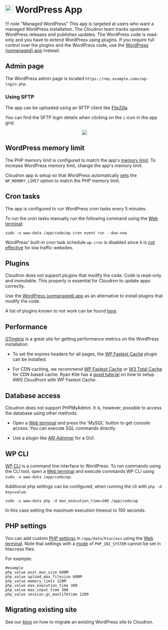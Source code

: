 # <img src="/documentation/img/wordpress-logo.png" width="25px"> WordPress App

!!! note "Managed WordPress"
    This app is targeted at users who want a managed WordPress installation. The
    Cloudron team tracks upstream WordPress releases and publishes updates. The WordPress
    code is read-only and you have to extend WordPress using plugins. If you require full
    control over the plugins and the WordPress code, use the [WordPress (unmanaged) app](/documentation/apps/wordpress-unmanaged)
    instead.

## Admin page

The WordPress admin page is located `https://<my.example.com>/wp-login.php`.

### Using SFTP

The app can be uploaded using an SFTP client like [FileZilla](https://filezilla-project.org/).

You can find the SFTP login details when clicking on the `i` icon in the app grid.

<center>
<img src="/documentation/img/lamp-filezilla.png" class="shadow">
</center>

## WordPress memory limit

The PHP memory limit is configured to match the app's [memory limit](https://cloudron.io/documentation/apps/#increasing-the-memory-limit-of-an-app). To increase WordPress memory limit, change the app's memory limit.

Cloudron app is setup so that WordPress automatically [sets](https://codex.wordpress.org/Editing_wp-config.php#Increasing_memory_allocated_to_PHP)
the `WP_MEMORY_LIMIT` option to match the PHP memory limit.

## Cron tasks

The app is configured to run WordPress cron tasks every 5 minutes.

To run the cron tasks manually run the following command using the
[Web terminal](/documentation/apps#web-terminal):

```
sudo -u www-data /app/code/wp cron event run --due-now
```

WordPress' built-in cron task schedule `wp-cron` is disabled since
it is [not effective](https://www.lucasrolff.com/wordpress/why-wp-cron-sucks/)
for low traffic websites.

## Plugins

Cloudron does not support plugins that modify the code. Code is read-only
and immutable. This property is essential for Cloudron to update apps correctly.

Use the [WordPress (unmanaged) app](/documentation/apps/wordpress-unmanaged) as an alternative
to install plugins that modify the code.

A list of plugins known to not work can be found [here](https://git.cloudron.io/cloudron/wordpress-app/issues?label_name%5B%5D=plugin).

## Performance

[GTmetrix](https://gtmetrix.com) is a great site for getting performance metrics on the
WordPress installation.

* To set the expires headers for all pages, the [WP Fastest Cache](https://wordpress.org/plugins/wp-fastest-cache/)
  plugin can be installed.

* For CDN caching, we recommend [WP Fastest Cache](https://wordpress.org/plugins/wp-fastest-cache/) or
[W3 Total Cache](https://wordpress.org/plugins/w3-total-cache/) for CDN based cache. Ryan Kite has a
[good tutorial](https://ryan-kite.com/how-to-create-a-cdn-for-wp-fastest-cache-with-aws-cloudfront/) on
how to setup AWS Cloudfront with WP Fastest Cache.

## Database access

Cloudron does not support PHPMyAdmin. It is, however, possible to access the database
using other methods:

* Open a [Web terminal](/documentation/apps#web-terminal) and press the 'MySQL' button to get console
  access. You can execute SQL commands directly.

* Use a plugin like [ARI Adminer](https://wordpress.org/plugins/ari-adminer/) for a GUI.

## WP CLI

[WP CLI](http://wp-cli.org/) is a command line interface to WordPress. To run commands
using the CLI tool, open a [Web terminal](/documentation/apps#web-terminal) and
execute commands WP CLI using `sudo -u www-data /app/code/wp`.

Additional php settings can be configured, when running the cli with `php -d key=value`:
```
sudo -u www-data php -d max_execution_time=100 /app/code/wp
```
In this case setting the maximum execution timeout to 100 seconds.

## PHP settings

You can add custom [PHP settings](http://php.net/manual/en/ini.core.php) in `/app/data/htaccess`
using the [Web terminal](/documentation/apps#web-terminal). Note that settings with a [mode](http://php.net/manual/en/configuration.changes.modes.php) of `PHP_INI_SYSTEM` cannot be set in htaccess files.

For example:
```
#example
php_value post_max_size 600M
php_value upload_max_filesize 600M
php_value memory_limit 128M
php_value max_execution_time 300
php_value max_input_time 300
php_value session.gc_maxlifetime 1200
```

## Migrating existing site

See our [blog](/blog/2018-11-05-wordpress-migration.html) on how to migrate an existing
WordPress site to Cloudron.


